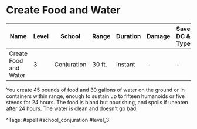 # Create Food and Water

| Name | Level | School | Range | Duration | Damage | Save DC & Type |
|------|-------|--------|-------|----------|--------|----------------|
| Create Food and Water | 3 | Conjuration | 30 ft. | Instant | - | - |

You create 45 pounds of food and 30 gallons of water on the ground or in containers within range, enough to sustain up to fifteen humanoids or five steeds for 24 hours. The food is bland but nourishing, and spoils if uneaten after 24 hours. The water is clean and doesn't go bad.

^Tags: #spell #school_conjuration #level_3